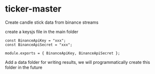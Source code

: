 # ticker-master
Create candle stick data from binance streams

create a keysjs file in the main folder

```
const BinanceApiKey = "xxx";
const BinanceApiSecret = "xxx";

module.exports = { BinanceApiKey, BinanceApiSecret };
```

Add a data folder for writing results, we will programmatically create this folder in the future